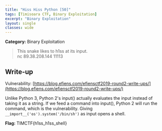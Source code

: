 ```yaml
---
title: "Hiss Hiss Python [50]"
tags: [Timisoara CTF, Binary Exploitation]
excerpt: "Binary Exploitation"
layout: single
classes: wide
--- 
```


**Category:** Binary Exploitation 

> This snake likes to h1ss at its input.  
nc 89.38.208.144 11113

## Write-up
Vulnerability: [https://blog.efiens.com/efiensctf2019-round2-write-ups/](https://blog.efiens.com/efiensctf2019-round2-write-ups/)

Unlike Python 3, Python 2's input() actually evaluates the input instead of taking it as a string. If we feed a command into input(), Python 2 will run the command, which is the vulnerability.
Giving `__import__('os').system('/bin/sh')` as input opens a shell.

**Flag:** TIMCTF{h1ss_h1ss_shell}
